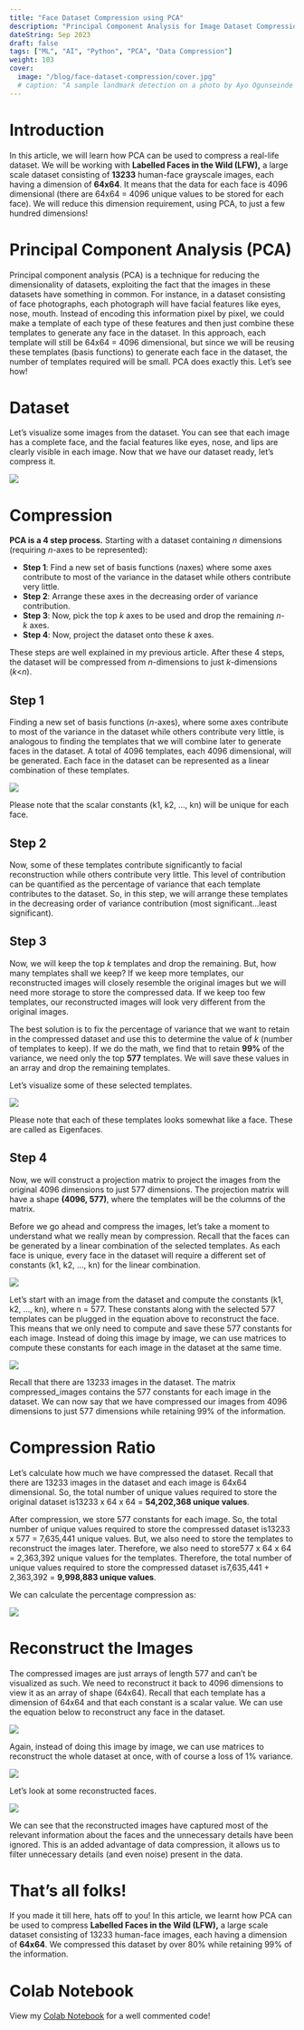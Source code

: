 ```yaml
---
title: "Face Dataset Compression using PCA"
description: "Principal Component Analysis for Image Dataset Compression"
dateString: Sep 2023
draft: false
tags: ["ML", "AI", "Python", "PCA", "Data Compression"]
weight: 103
cover:
  image: "/blog/face-dataset-compression/cover.jpg"
  # caption: "A sample landmark detection on a photo by Ayo Ogunseinde taken from Unsplash"
---
```


# Introduction

In this article, we will learn how PCA can be used to compress a real-life dataset. We will be working with **Labelled Faces in the Wild (LFW),** a large scale dataset consisting of **13233** human-face grayscale images, each having a dimension of **64x64**. It means that the data for each face is 4096 dimensional (there are 64x64 = 4096 unique values to be stored for each face). We will reduce this dimension requirement, using PCA, to just a few hundred dimensions!

# Principal Component Analysis (PCA)

Principal component analysis (PCA) is a technique for reducing the dimensionality of datasets, exploiting the fact that the images in these datasets have something in common. For instance, in a dataset consisting of face photographs, each photograph will have facial features like eyes, nose, mouth. Instead of encoding this information pixel by pixel, we could make a template of each type of these features and then just combine these templates to generate any face in the dataset. In this approach, each template will still be 64x64 = 4096 dimensional, but since we will be reusing these templates (basis functions) to generate each face in the dataset, the number of templates required will be small. PCA does exactly this. Let’s see how!

# Dataset

Let’s visualize some images from the dataset. You can see that each image has a complete face, and the facial features like eyes, nose, and lips are clearly visible in each image. Now that we have our dataset ready, let’s compress it.

![](/blog/face-dataset-compression/img1.jpg)

# Compression

**PCA is a 4 step process.** Starting with a dataset containing *n* dimensions (requiring *n*-axes to be represented):

- **Step 1**: Find a new set of basis functions (*n*axes) where some axes contribute to most of the variance in the dataset while others contribute very little.
- **Step 2**: Arrange these axes in the decreasing order of variance contribution.
- **Step 3**: Now, pick the top *k* axes to be used and drop the remaining *n-k* axes.
- **Step 4**: Now, project the dataset onto these *k* axes.

These steps are well explained in my previous article. After these 4 steps, the dataset will be compressed from *n*-dimensions to just *k*-dimensions (_k_<_n_).

## Step 1

Finding a new set of basis functions (_n_-axes), where some axes contribute to most of the variance in the dataset while others contribute very little, is analogous to finding the templates that we will combine later to generate faces in the dataset. A total of 4096 templates, each 4096 dimensional, will be generated. Each face in the dataset can be represented as a linear combination of these templates.

![](/blog/face-dataset-compression/img2.jpg)

Please note that the scalar constants (k1, k2, …, kn) will be unique for each face.

## Step 2

Now, some of these templates contribute significantly to facial reconstruction while others contribute very little. This level of contribution can be quantified as the percentage of variance that each template contributes to the dataset. So, in this step, we will arrange these templates in the decreasing order of variance contribution (most significant…least significant).

## Step 3

Now, we will keep the top *k* templates and drop the remaining. But, how many templates shall we keep? If we keep more templates, our reconstructed images will closely resemble the original images but we will need more storage to store the compressed data. If we keep too few templates, our reconstructed images will look very different from the original images.

The best solution is to fix the percentage of variance that we want to retain in the compressed dataset and use this to determine the value of *k* (number of templates to keep). If we do the math, we find that to retain **99%** of the variance, we need only the top **577** templates. We will save these values in an array and drop the remaining templates.

Let’s visualize some of these selected templates.

![](/blog/face-dataset-compression/img3.jpg)

Please note that each of these templates looks somewhat like a face. These are called as Eigenfaces.

## Step 4

Now, we will construct a projection matrix to project the images from the original 4096 dimensions to just 577 dimensions. The projection matrix will have a shape **(4096, 577)**, where the templates will be the columns of the matrix.

Before we go ahead and compress the images, let’s take a moment to understand what we really mean by compression. Recall that the faces can be generated by a linear combination of the selected templates. As each face is unique, every face in the dataset will require a different set of constants (k1, k2, …, kn) for the linear combination.

![](/blog/face-dataset-compression/img2.jpg)

Let’s start with an image from the dataset and compute the constants (k1, k2, …, kn), where n = 577. These constants along with the selected 577 templates can be plugged in the equation above to reconstruct the face. This means that we only need to compute and save these 577 constants for each image. Instead of doing this image by image, we can use matrices to compute these constants for each image in the dataset at the same time.

![](/blog/face-dataset-compression/img4.jpg)

Recall that there are 13233 images in the dataset. The matrix compressed_images contains the 577 constants for each image in the dataset. We can now say that we have compressed our images from 4096 dimensions to just 577 dimensions while retaining 99% of the information.

# Compression Ratio

Let’s calculate how much we have compressed the dataset. Recall that there are 13233 images in the dataset and each image is 64x64 dimensional. So, the total number of unique values required to store the original dataset is13233 x 64 x 64 = **54,202,368 unique values**.

After compression, we store 577 constants for each image. So, the total number of unique values required to store the compressed dataset is13233 x 577 = 7,635,441 unique values. But, we also need to store the templates to reconstruct the images later. Therefore, we also need to store577 x 64 x 64 = 2,363,392 unique values for the templates. Therefore, the total number of unique values required to store the compressed dataset is7,635,441 + 2,363,392 = **9,998,883 unique values**.

We can calculate the percentage compression as:

![](/blog/face-dataset-compression/img5.jpg)

# Reconstruct the Images

The compressed images are just arrays of length 577 and can’t be visualized as such. We need to reconstruct it back to 4096 dimensions to view it as an array of shape (64x64). Recall that each template has a dimension of 64x64 and that each constant is a scalar value. We can use the equation below to reconstruct any face in the dataset.

![](/blog/face-dataset-compression/img2.jpg)

Again, instead of doing this image by image, we can use matrices to reconstruct the whole dataset at once, with of course a loss of 1% variance.

![](/blog/face-dataset-compression/img6.jpg)

Let’s look at some reconstructed faces.

![](/blog/face-dataset-compression/img7.jpg)

We can see that the reconstructed images have captured most of the relevant information about the faces and the unnecessary details have been ignored. This is an added advantage of data compression, it allows us to filter unnecessary details (and even noise) present in the data.

# That’s all folks!

If you made it till here, hats off to you! In this article, we learnt how PCA can be used to compress **Labelled Faces in the Wild (LFW),** a large scale dataset consisting of 13233 human-face images, each having a dimension of **64x64**. We compressed this dataset by over 80% while retaining 99% of the information.

# Colab Notebook

View my [Colab Notebook](https://colab.research.google.com/drive/1QZYqjLm_rLxkgR6COMjjBicHSLMwKxF-) for a well commented code!
